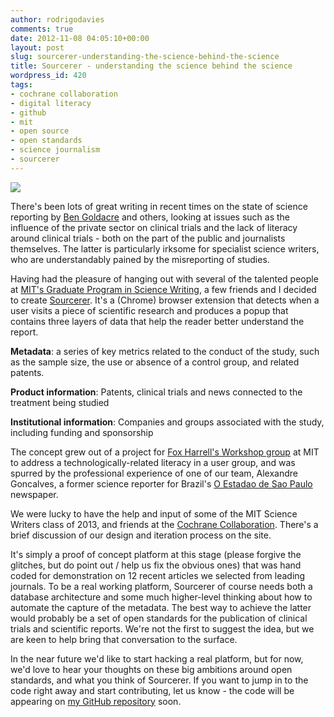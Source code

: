 ```yaml
---
author: rodrigodavies
comments: true
date: 2012-11-08 04:05:10+00:00
layout: post
slug: sourcerer-understanding-the-science-behind-the-science
title: Sourcerer - understanding the science behind the science
wordpress_id: 420
tags:
- cochrane collaboration
- digital literacy
- github
- mit
- open source
- open standards
- science journalism
- sourcerer
---
```


[![](http://rodrigodavies.com/blog/wp-content/uploads/2012/11/sourcerer_jama.jpg)](http://rodrigodavies.com/blog/wp-content/uploads/2012/11/sourcerer_jama.jpg)

There's been lots of great writing in recent times on the state of science reporting by [Ben Goldacre](http://www.badscience.net) and others, looking at issues such as the influence of the private sector on clinical trials and the lack of literacy around clinical trials - both on the part of the public and journalists themselves. The latter is particularly irksome for specialist science writers, who are understandably pained by the misreporting of studies.

Having had the pleasure of hanging out with several of the talented people at [MIT's Graduate Program in Science Writing](http://sciwrite.mit.edu/), a few friends and I decided to create [Sourcerer](http://www.rodrigodavies.com/cms/sourcerer). It's a (Chrome) browser extension that detects when a user visits a piece of scientific research and produces a popup that contains three layers of data that help the reader better understand the report.

**Metadata**: a series of key metrics related to the conduct of the study, such as the sample size, the use or absence of a control group, and related patents.

**Product information**: Patents, clinical trials and news connected to the treatment being studied

**Institutional information**: Companies and groups associated with the study, including funding and sponsorship

The concept grew out of a project for [Fox Harrell's Workshop group](http://student.mit.edu/catalog/mCMSa.html#CMS.950) at MIT to address a technologically-related literacy in a user group, and was spurred by the professional experience of one of our team, Alexandre Goncalves, a former science reporter for Brazil's [O Estadao de Sao Paulo](http://www.estadao.com.br/) newspaper.

We were lucky to have the help and input of some of the MIT Science Writers class of 2013, and friends at the [Cochrane Collaboration](http://www.cochrane.org/). There's a brief discussion of our design and iteration process on the site.

It's simply a proof of concept platform at this stage (please forgive the glitches, but do point out / help us fix the obvious ones) that was hand coded for demonstration on 12 recent articles we selected from leading journals. To be a real working platform, Sourcerer of course needs both a database architecture and some much higher-level thinking about how to automate the capture of the metadata. The best way to achieve the latter would probably be a set of open standards for the publication of clinical trials and scientific reports. We're not the first to suggest the idea, but we are keen to help bring that conversation to the surface.

In the near future we'd like to start hacking a real platform, but for now, we'd love to hear your thoughts on these big ambitions around open standards, and what you think of Sourcerer. If you want to jump in to the code right away and start contributing, let us know - the code will be appearing on [my GitHub repository](https://github.com/rodrigodavies/sourcerer) soon.
